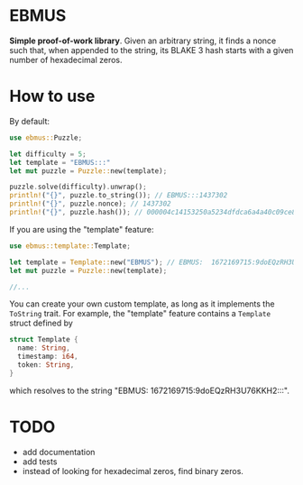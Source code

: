 # EBMUS
**Simple proof-of-work library**. Given an arbitrary string, it finds a nonce such that, when
appended to the string, its BLAKE 3 hash starts with a given number of hexadecimal zeros.

# How to use
By default:
```rust
use ebmus::Puzzle;

let difficulty = 5;
let template = "EBMUS:::"
let mut puzzle = Puzzle::new(template);

puzzle.solve(difficulty).unwrap();
println!("{}", puzzle.to_string()); // EBMUS:::1437302
println!("{}", puzzle.nonce); // 1437302
println!("{}", puzzle.hash()); // 000004c14153250a5234dfdca6a4a40c09ce8545fbe323463567631d05759516
```
If you are using the "template" feature:
```rust
use ebmus::template::Template;

let template = Template::new("EBMUS"); // EBMUS:  1672169715:9doEQzRH3U76KKH2:::
let mut puzzle = Puzzle::new(template);

//...
```

You can create your own custom template, as long as it implements the `ToString` trait. For example,
the "template" feature contains a `Template` struct defined by

```rust
struct Template {
  name: String,
  timestamp: i64,
  token: String,
}
```
which resolves to the string "EBMUS:  1672169715:9doEQzRH3U76KKH2:::".

# TODO
- add documentation
- add tests
- instead of looking for hexadecimal zeros, find binary zeros.
